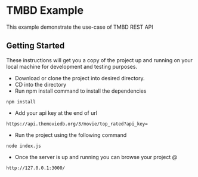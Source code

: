 # TMBD Example

This example demonstrate the use-case of TMBD REST API

## Getting Started

These instructions will get you a copy of the project up and running on your local machine for development and testing purposes.

* Download or clone the project into desired directory.
* CD into the directory
* Run npm install command to install the dependencies
```
npm install
```
* Add your api key at the end of url 
```
https://api.themoviedb.org/3/movie/top_rated?api_key=
```
* Run the project using the following command
```
node index.js
```
* Once the server is up and running you can browse your project @
```
http://127.0.0.1:3000/
```